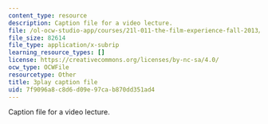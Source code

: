 ```yaml
---
content_type: resource
description: Caption file for a video lecture.
file: /ol-ocw-studio-app/courses/21l-011-the-film-experience-fall-2013/7f9096a8c8d6d09e97cab870dd351ad4_HypQZfQPtYk.srt
file_size: 82614
file_type: application/x-subrip
learning_resource_types: []
license: https://creativecommons.org/licenses/by-nc-sa/4.0/
ocw_type: OCWFile
resourcetype: Other
title: 3play caption file
uid: 7f9096a8-c8d6-d09e-97ca-b870dd351ad4
---
```

Caption file for a video lecture.